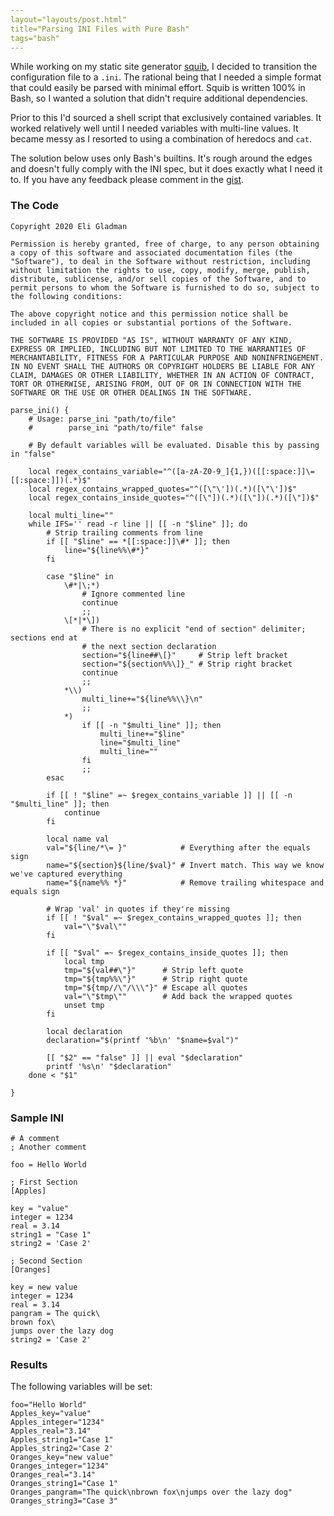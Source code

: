 ```yaml
---
layout="layouts/post.html"
title="Parsing INI Files with Pure Bash"
tags="bash"
---
```

While working on my static site generator [squib](https://github.com/egladman/squib), I decided to transition the configuration file to a `.ini`. The rational being that I needed a simple format that could easily be parsed with minimal effort. Squib is written 100% in Bash, so I wanted a solution that didn't require additional dependencies.

Prior to this I'd sourced a shell script that exclusively contained variables. It worked relatively well until I needed variables with multi-line values. It became messy as I resorted to using a combination of heredocs and `cat`.

The solution below uses only Bash's builtins. It's rough around the edges and doesn't fully comply with the INI spec, but it does exactly what I need it to. If you have any feedback please comment in the [gist](https://gist.github.com/egladman/e2f3b0ee391cba1c7deb12452799327e).

### The Code

    Copyright 2020 Eli Gladman

    Permission is hereby granted, free of charge, to any person obtaining a copy of this software and associated documentation files (the "Software"), to deal in the Software without restriction, including without limitation the rights to use, copy, modify, merge, publish, distribute, sublicense, and/or sell copies of the Software, and to permit persons to whom the Software is furnished to do so, subject to the following conditions:

    The above copyright notice and this permission notice shall be included in all copies or substantial portions of the Software.

    THE SOFTWARE IS PROVIDED "AS IS", WITHOUT WARRANTY OF ANY KIND, EXPRESS OR IMPLIED, INCLUDING BUT NOT LIMITED TO THE WARRANTIES OF MERCHANTABILITY, FITNESS FOR A PARTICULAR PURPOSE AND NONINFRINGEMENT. IN NO EVENT SHALL THE AUTHORS OR COPYRIGHT HOLDERS BE LIABLE FOR ANY CLAIM, DAMAGES OR OTHER LIABILITY, WHETHER IN AN ACTION OF CONTRACT, TORT OR OTHERWISE, ARISING FROM, OUT OF OR IN CONNECTION WITH THE SOFTWARE OR THE USE OR OTHER DEALINGS IN THE SOFTWARE.

    parse_ini() {
        # Usage: parse_ini "path/to/file"
        #        parse_ini "path/to/file" false

        # By default variables will be evaluated. Disable this by passing in "false"

        local regex_contains_variable="^([a-zA-Z0-9_]{1,})([[:space:]]\=[[:space:]])(.*)$"
        local regex_contains_wrapped_quotes="^([\"\'])(.*)([\"\'])$"
        local regex_contains_inside_quotes="^([\"])(.*)([\"])(.*)([\"])$"

        local multi_line=""
        while IFS='' read -r line || [[ -n "$line" ]]; do
            # Strip trailing comments from line
            if [[ "$line" == *[[:space:]]\#* ]]; then
                line="${line%%\#*}"
            fi

            case "$line" in
                \#*|\;*)
                    # Ignore commented line
                    continue
                    ;;
                \[*|*\])
                    # There is no explicit "end of section" delimiter; sections end at
                    # the next section declaration
                    section="${line##\[}"     # Strip left bracket
                    section="${section%%\]}_" # Strip right bracket
                    continue
                    ;;
                *\\)
                    multi_line+="${line%%\\}\n"
                    ;;
                *)
                    if [[ -n "$multi_line" ]]; then
                        multi_line+="$line"
                        line="$multi_line"
                        multi_line=""
                    fi
                    ;;
            esac

            if [[ ! "$line" =~ $regex_contains_variable ]] || [[ -n "$multi_line" ]]; then
                continue
            fi

            local name val
            val="${line/*\= }"            # Everything after the equals sign
            name="${section}${line/$val}" # Invert match. This way we know we've captured everything
            name="${name%% *}"            # Remove trailing whitespace and equals sign

            # Wrap 'val' in quotes if they're missing
            if [[ ! "$val" =~ $regex_contains_wrapped_quotes ]]; then
                val="\"$val\""
            fi

            if [[ "$val" =~ $regex_contains_inside_quotes ]]; then
                local tmp
                tmp="${val##\"}"      # Strip left quote
                tmp="${tmp%%\"}"      # Strip right quote
                tmp="${tmp//\"/\\\"}" # Escape all quotes
                val="\"$tmp\""        # Add back the wrapped quotes
                unset tmp
            fi

            local declaration
            declaration="$(printf '%b\n' "$name=$val")"

            [[ "$2" == "false" ]] || eval "$declaration"
            printf '%s\n' "$declaration"
        done < "$1"

    }


### Sample INI

    # A comment 
    ; Another comment

    foo = Hello World

    ; First Section
    [Apples]

    key = "value"
    integer = 1234
    real = 3.14
    string1 = "Case 1"
    string2 = 'Case 2'

    ; Second Section
    [Oranges]

    key = new value
    integer = 1234
    real = 3.14
    pangram = The quick\
    brown fox\
    jumps over the lazy dog
    string2 = 'Case 2'

### Results

The following variables will be set:

    foo="Hello World"
    Apples_key="value"
    Apples_integer="1234"
    Apples_real="3.14"
    Apples_string1="Case 1"
    Apples_string2='Case 2'
    Oranges_key="new value"
    Oranges_integer="1234"
    Oranges_real="3.14"
    Oranges_string1="Case 1"
    Oranges_pangram="The quick\nbrown fox\njumps over the lazy dog"
    Oranges_string3="Case 3"



